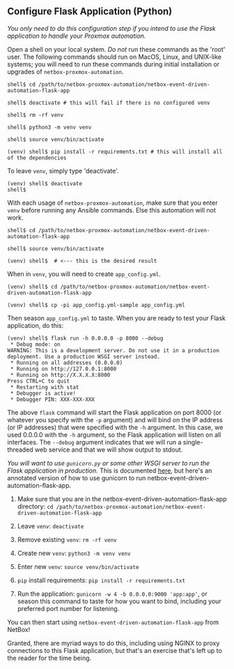 ## Configure Flask Application (Python)

*You only need to do this configuration step if you intend to use the Flask application to handle your Proxmox automation.*

Open a shell on your local system.  *Do not* run these commands as the 'root' user.  The following commands should run on MacOS, Linux, and UNIX-like systems; you will need to run these commands during initial installation or upgrades of `netbox-proxmox-automation`.

```
shell$ cd /path/to/netbox-proxmox-automation/netbox-event-driven-automation-flask-app

shell$ deactivate # this will fail if there is no configured venv

shell$ rm -rf venv

shell$ python3 -m venv venv

shell$ source venv/bin/activate

(venv) shell$ pip install -r requirements.txt # this will install all of the dependencies
```

To leave `venv`, simply type 'deactivate'.

```
(venv) shell$ deactivate
shell$
```

With each usage of `netbox-proxmox-automation`, make sure that you enter `venv` before running any Ansible commands.  Else this automation will not work.

```
shell$ cd /path/to/netbox-proxmox-automation/netbox-event-driven-automation-flask-app

shell$ source venv/bin/activate

(venv) shell$  # <--- this is the desired result
```

When in `venv`, you will need to create `app_config.yml`.

```
(venv) shell$ cd /path/to/netbox-proxmox-automation/netbox-event-driven-automation-flask-app

(venv) shell$ cp -pi app_config.yml-sample app_config.yml
```

Then season `app_config.yml` to taste.  When you are ready to test your Flask application, do this:

```
(venv) shell$ flask run -h 0.0.0.0 -p 8000 --debug 
 * Debug mode: on
WARNING: This is a development server. Do not use it in a production deployment. Use a production WSGI server instead.
 * Running on all addresses (0.0.0.0)
 * Running on http://127.0.0.1:8000
 * Running on http://X.X.X.X:8000
Press CTRL+C to quit
 * Restarting with stat
 * Debugger is active!
 * Debugger PIN: XXX-XXX-XXX
```

The above `flask` command will start the Flask application on port 8000 (or whatever you specify with the `-p` argument) and will bind on the IP address (or IP addresses) that were specified with the `-h` argument.  In this case, we used 0.0.0.0 with the `-h` argument, so the Flask application will listen on all interfaces.  The `--debug` argument indicates that we will run a single-threaded web service and that we will show output to stdout.

*You will want to use `gunicorn.py` or some other WSGI server to run the Flask application in production.*  This is documented [here](https://flask.palletsprojects.com/en/stable/deploying/gunicorn/), but here's an annotated version of how to use gunicorn to run netbox-event-driven-automation-flask-app.

1. Make sure that you are in the netbox-event-driven-automation-flask-app directory: `cd /path/to/netbox-proxmox-automation/netbox-event-driven-automation-flask-app`

2. Leave `venv`: `deactivate`

3. Remove existing `venv`: `rm -rf venv`

4. Create new `venv`: `python3 -m venv venv`

5. Enter new `venv`: `source venv/bin/activate`

6. `pip` install requirements: `pip install -r requirements.txt`

7. Run the application: `gunicorn -w 4 -b 0.0.0.0:9000 'app:app'`, or season this command to taste for how you want to bind, including your preferred port number for listening.

You can then start using `netbox-event-driven-automation-flask-app` from NetBox!

Granted, there are myriad ways to do this, including using NGINX to proxy connections to this Flask application, but that's an exercise that's left up to the reader for the time being.




